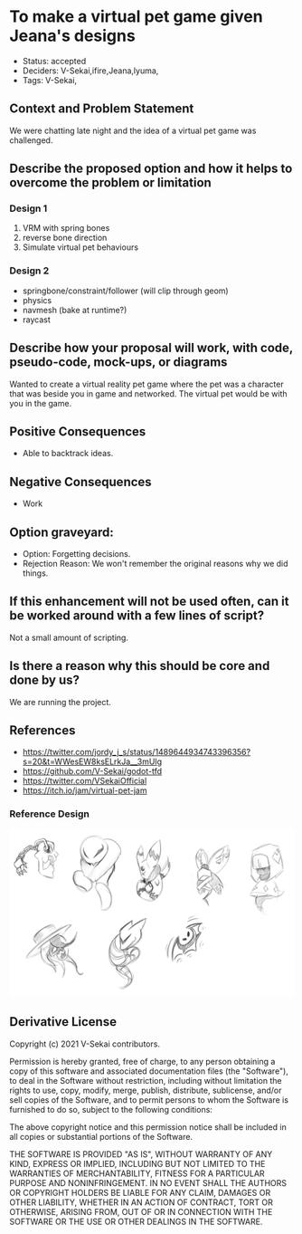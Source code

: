# To make a virtual pet game given Jeana's designs

- Status: accepted
- Deciders: V-Sekai,ifire,Jeana,lyuma,
- Tags: V-Sekai,

## Context and Problem Statement

We were chatting late night and the idea of a virtual pet game was challenged.

## Describe the proposed option and how it helps to overcome the problem or limitation

### Design 1

1. VRM with spring bones
1. reverse bone direction
1. Simulate virtual pet behaviours

### Design 2

- springbone/constraint/follower (will clip through geom)
- physics
- navmesh (bake at runtime?)
- raycast

## Describe how your proposal will work, with code, pseudo-code, mock-ups, or diagrams

Wanted to create a virtual reality pet game where the pet was a character that was beside you in game and networked. The virtual pet would be with you in the game.
## Positive Consequences <!-- optional -->

- Able to backtrack ideas.

## Negative Consequences <!-- optional -->

- Work

## Option graveyard: <!-- same as above -->

- Option: Forgetting decisions.
- Rejection Reason: We won't remember the original reasons why we did things.

## If this enhancement will not be used often, can it be worked around with a few lines of script?

Not a small amount of scripting.

## Is there a reason why this should be core and done by us?

We are running the project.

## References <!-- optional and numbers of links can vary -->

- https://twitter.com/jordy_j_s/status/1489644934743396356?s=20&t=WWesEW8ksELrkJa__3mUIg
- https://github.com/V-Sekai/godot-tfd
- https://twitter.com/VSekaiOfficial
- https://itch.io/jam/virtual-pet-jam

### Reference Design

![Jeana virtual pet concept](https://raw.githubusercontent.com/V-Sekai/V-Sekai/master/decisions/attachments/virtual_pets/jeana_virtual_pets.png)

## Derivative License

Copyright (c) 2021 V-Sekai contributors.

Permission is hereby granted, free of charge, to any person obtaining a copy
of this software and associated documentation files (the "Software"), to deal
in the Software without restriction, including without limitation the rights
to use, copy, modify, merge, publish, distribute, sublicense, and/or sell
copies of the Software, and to permit persons to whom the Software is
furnished to do so, subject to the following conditions:

The above copyright notice and this permission notice shall be included in all
copies or substantial portions of the Software.

THE SOFTWARE IS PROVIDED "AS IS", WITHOUT WARRANTY OF ANY KIND, EXPRESS OR
IMPLIED, INCLUDING BUT NOT LIMITED TO THE WARRANTIES OF MERCHANTABILITY,
FITNESS FOR A PARTICULAR PURPOSE AND NONINFRINGEMENT. IN NO EVENT SHALL THE
AUTHORS OR COPYRIGHT HOLDERS BE LIABLE FOR ANY CLAIM, DAMAGES OR OTHER
LIABILITY, WHETHER IN AN ACTION OF CONTRACT, TORT OR OTHERWISE, ARISING FROM,
OUT OF OR IN CONNECTION WITH THE SOFTWARE OR THE USE OR OTHER DEALINGS IN THE
SOFTWARE.
